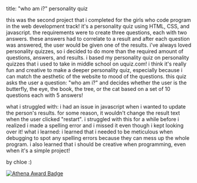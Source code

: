 title: "who am i?" personality quiz

this was the second project that i completed for the girls who code program in the web development track! it's a personality quiz using HTML, CSS, and javascript.
the requirements were to create three questions, each with two answers. these answers had to correlate to a result and after each question was answered, the user would be given one of the results.
i've always loved personality quizzes, so i decided to do more than the required amount of questions, answers, and results. i based my personality quiz on personality quizzes that i used to take in middle school on uquiz.com! i think it's really fun and creative to make a deeper personality quiz, especially because i can match the aesthetic of the website to mood of the questions.
this quiz asks the user a question: "who am i?" and decides whether the user is the butterfly, the eye, the book, the tree, or the cat based on a set of 10 questions each with 5 answers!

what i struggled with: i had an issue in javascript when i wanted to update the person's results. for some reason, it wouldn't change the result text when the user clicked "restart". i struggled with this for a while before i realized i made a spelling error and i missed it even though i kept looking over it!
what i learned: i learned that i needed to be meticulous when debugging to spot any spelling errors because they can mess up the whole program. i also learned that i should be creative when programming, even when it's a simple project!

by chloe :)

[![Athena Award Badge](https://img.shields.io/endpoint?url=https%3A%2F%2Faward.athena.hackclub.com%2Fapi%2Fbadge)](https://award.athena.hackclub.com?utm_source=readme)
